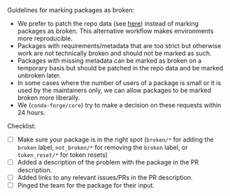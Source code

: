 <!--
Hi!

Thank you for making an admin request on this repo. We strive to make a decision
on these requests within 24 hours. Note that if you are asking for a package to
be marked as broken, please make sure to explain why in the PR text below.

Cheers and thank you for contributing to conda-forge!
-->

Guidelines for marking packages as broken:

* We prefer to patch the repo data (see [here](https://github.com/conda-forge/conda-forge-repodata-patches-feedstock))
  instead of marking packages as broken. This alternative workflow makes environments more reproducible.
* Packages with requirements/metadata that are too strict but otherwise work are
  not technically broken and should not be marked as such.
* Packages with missing metadata can be marked as broken on a temporary basis
  but should be patched in the repo data and be marked unbroken later.
* In some cases where the number of users of a package is small or it is used by
  the maintainers only, we can allow packages to be marked broken more liberally.
* We (`conda-forge/core`) try to make a decision on these requests within 24 hours.

Checklist:

* [ ] Make sure your package is in the right spot (`broken/*` for adding the
  `broken` label, `not_broken/*` for removing the `broken` label, or `token_reset/*`
  for token resets)
* [ ] Added a description of the problem with the package in the PR description.
* [ ] Added links to any relevant issues/PRs in the PR description.
* [ ] Pinged the team for the package for their input.

<!--
For example if you are trying to mark a `foo` conda package as broken.

  ping @conda-forge/foo

-->
